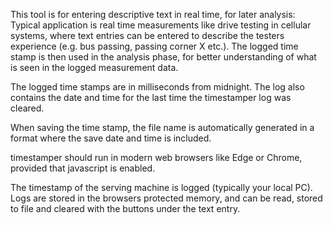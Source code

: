 This tool is for entering descriptive text in real time, for later analysis: 
Typical application is real time measurements like drive testing in cellular 
systems, where text entries can be entered to describe the testers experience 
(e.g. bus passing, passing corner X etc.). The logged time stamp is then used 
in the analysis phase, for better understanding of what is seen in the logged 
measurement data. 

The logged time stamps are in milliseconds from midnight. The log also 
contains the date and time for the last time the timestamper log was cleared.

When saving the time stamp, the file name is automatically generated in a format
where the save date and time is included.

timestamper should run in modern web browsers like Edge or Chrome, provided 
that javascript is enabled.

The timestamp of the serving machine is logged (typically your local PC). Logs 
are stored in the browsers protected memory, and can be read, stored to file 
and cleared with the buttons under the text entry.


